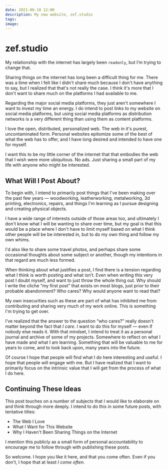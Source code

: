 ```yaml
---
date: 2021-06-10 12:00
description: My new website, zef.studio
tags:
image:
---
```


# zef.studio

My relationship with the internet has largely been `readonly`, but I’m trying to
change that.

Sharing things on the internet has long been a difficult thing for me. There was
a time when I felt like I didn't share much because I don't have anything to
say, but I realized that that's not really the case. I think it's more that I
don't want to share much on the platforms I had available to me.

Regarding the major social media platforms, they just aren't somewhere I want to
invest my time an energy. I do intend to post links to my website on social
media platforms, but using social media platforms as distribution networks is
a very different thing than using them as content platforms.

I love the open, distributed, personalized web. The web in it's purest,
uncontaminated form. Personal websites epitomize some of the best of what the
web has to offer, and I have long desired and intended to have one for myself.

I want this to be my little corner of the internet that that embodies the web
that I wish were more ubiquitous. No ads. Just sharing a small part of my life
with anyone who might be interested.

## What Will I Post About?

To begin with, I intend to primarily post things that I've been making over the
past few years — woodworking, leatherworking, metalworking, 3d printing,
electronics, repairs, and things I'm learning as I pursue designing and creating
physical objects.

I have a wide range of interests outside of those areas too, and ultimately I
don't know what I will be wanting to share over time, but my goal is that this
would be a place where I don't have to limit myself based on what I think other
people will be be interested in, but to do my own thing and follow my own whims.

I'd also like to share some travel photos, and perhaps share some occasional
thoughts about some subject or another, though my intentions in that regard are
much less formed.

When thinking about what justifies a post, I find there is a tension regarding
what I think is worth posting and what isn’t. Even when writing this very post I
doubt myself, and want to just throw the whole thing out. Why should I write the
cliche “my first post” that exists on most blogs, just prior to their probable
abandonment? Who cares? Why would anyone want to read that?

My own insecurities such as these are part of what has inhibited me from
contributing and sharing very much of my work online. This is something I'm
trying to get over.

I’ve realized that the answer to the question “who cares?” really doesn't matter
beyond the fact that _I care_. I want to do this for myself — even if nobody else
reads it. With that mindset, I intend to treat it as a personal journal and
archive of some of my projects. Somewhere to reflect on what I have made and
what I am learning. Something that will be valuable to me for years to come, and
to look back upon, many years into the future.

Of course I hope that people will find what I do here interesting and useful. I
hope that people will engage with me. But I have realized that I want to
primarily focus on the intrinsic value that I will get from the process of what
I do here.

## Continuing These Ideas

This post touches on a number of subjects that I would like to elaborate on and
think through more deeply. I intend to do this in some future posts, with
tentative titles:

- The Web I Love
- What I Want for This Website
- Why I Haven't Been Sharing Things on the Internet

I mention this publicly as a small form of personal accountability to encourage
me to follow through with publishing these posts.

So welcome. I hope you like it here, and that you come often. Even if you don't,
I hope that at least _I come often_.

